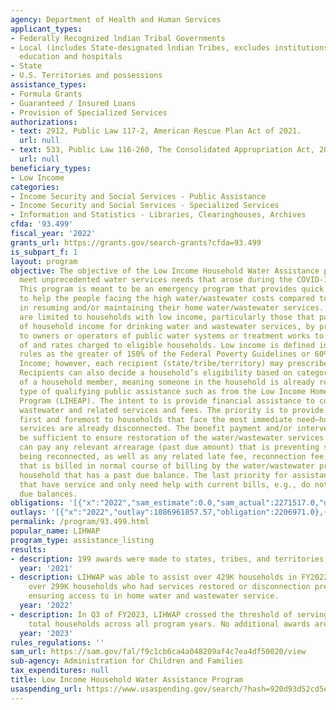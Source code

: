 ```yaml
---
agency: Department of Health and Human Services
applicant_types:
- Federally Recognized lndian Tribal Governments
- Local (includes State-designated lndian Tribes, excludes institutions of higher
  education and hospitals
- State
- U.S. Territories and possessions
assistance_types:
- Formula Grants
- Guaranteed / Insured Loans
- Provision of Specialized Services
authorizations:
- text: 2912, Public Law 117-2, American Rescue Plan Act of 2021.
  url: null
- text: 533, Public Law 116-260, The Consolidated Appropriation Act, 2021.
  url: null
beneficiary_types:
- Low Income
categories:
- Income Security and Social Services - Public Assistance
- Income Security and Social Services - Specialized Services
- Information and Statistics - Libraries, Clearinghouses, Archives
cfda: '93.499'
fiscal_year: '2022'
grants_url: https://grants.gov/search-grants?cfda=93.499
is_subpart_f: 1
layout: program
objective: The objective of the Low Income Household Water Assistance program is to
  meet unprecedented water services needs that arose during the COVID-19 pandemic.
  This program is meant to be an emergency program that provides quick intervention
  to help the people facing the high water/wastewater costs compared to their income
  in resuming and/or maintaining their home water/wastewater services. The benefits
  are limited to households with low income, particularly those that pay a high proportion
  of household income for drinking water and wastewater services, by providing funds
  to owners or operators of public water systems or treatment works to reduce arrearages
  of and rates charged to eligible households. Low income is defined in the federal
  rules as the greater of 150% of the Federal Poverty Guidelines or 60% of State Median
  Income; however, each recipient (state/tribe/territory) may prescribe a lower cut-off.
  Recipients can also decide a household’s eligibility based on categorical eligibility
  of a household member, meaning someone in the household is already receiving another
  type of qualifying public assistance such as from the Low Income Home Energy Assistance
  Program (LIHEAP). The intent to is provide financial assistance to cover water,
  wastewater and related services and fees. The priority is to provide assistance
  first and foremost to households that face the most immediate need—households whose
  services are already disconnected. The benefit payment and/or interventions shall
  be sufficient to ensure restoration of the water/wastewater services. The benefits
  can pay any relevant arrearage (past due amount) that is preventing service from
  being reconnected, as well as any related late fee, reconnection fee, penalty, etc.,
  that is billed in normal course of billing by the water/wastewater provider to any
  household that has a past due balance. The last priority for assistance is for households
  that have service and only need help with current bills, e.g., do not have past
  due balances.
obligations: '[{"x":"2022","sam_estimate":0.0,"sam_actual":2271517.0,"usa_spending_actual":2206971.0},{"x":"2023","sam_estimate":4487124.0,"sam_actual":0.0,"usa_spending_actual":0.0},{"x":"2024","sam_estimate":0.0,"sam_actual":0.0,"usa_spending_actual":0.0}]'
outlays: '[{"x":"2022","outlay":1086961857.57,"obligation":2206971.0},{"x":"2023","outlay":0.0,"obligation":0.0},{"x":"2024","outlay":0.0,"obligation":0.0}]'
permalink: /program/93.499.html
popular_name: LIHWAP
program_type: assistance_listing
results:
- description: 199 awards were made to states, tribes, and territories.
  year: '2021'
- description: LIHWAP was able to assist over 429K households in FY2022, including
    over 299K households who had services restored or disconnection prevented, thus
    ensuring access to in home water and wastewater service.
  year: '2022'
- description: In Q3 of FY2023, LIHWAP crossed the threshold of serving over 1,000,000
    total households across all program years. No additional awards are expected.
  year: '2023'
rules_regulations: ''
sam_url: https://sam.gov/fal/f9c1cb6ca4a048209af4c7ea4df50020/view
sub-agency: Administration for Children and Families
tax_expenditures: null
title: Low Income Household Water Assistance Program
usaspending_url: https://www.usaspending.gov/search/?hash=920d93d52cd5e06c91dd5f8367c92500
---
```

